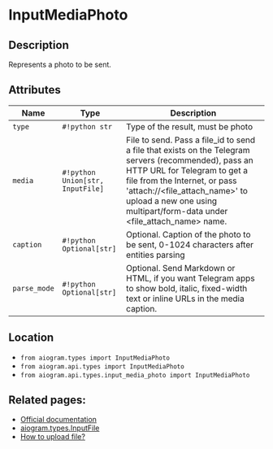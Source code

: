# InputMediaPhoto

## Description

Represents a photo to be sent.


## Attributes

| Name | Type | Description |
| - | - | - |
| `type` | `#!python str` | Type of the result, must be photo |
| `media` | `#!python Union[str, InputFile]` | File to send. Pass a file_id to send a file that exists on the Telegram servers (recommended), pass an HTTP URL for Telegram to get a file from the Internet, or pass 'attach://<file_attach_name>' to upload a new one using multipart/form-data under <file_attach_name> name. |
| `caption` | `#!python Optional[str]` | Optional. Caption of the photo to be sent, 0-1024 characters after entities parsing |
| `parse_mode` | `#!python Optional[str]` | Optional. Send Markdown or HTML, if you want Telegram apps to show bold, italic, fixed-width text or inline URLs in the media caption. |



## Location

- `from aiogram.types import InputMediaPhoto`
- `from aiogram.api.types import InputMediaPhoto`
- `from aiogram.api.types.input_media_photo import InputMediaPhoto`

## Related pages:

- [Official documentation](https://core.telegram.org/bots/api#inputmediaphoto)
- [aiogram.types.InputFile](../types/input_file.md)
- [How to upload file?](../sending_files.md)
